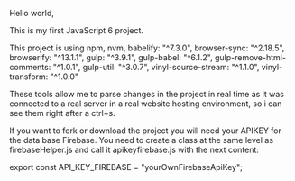 Hello world,

This is my first JavaScript 6 project.

This project is using npm, nvm,
  babelify: "^7.3.0",
  browser-sync: "^2.18.5",
  browserify: "^13.1.1",
  gulp: "^3.9.1",
  gulp-babel: "^6.1.2",
  gulp-remove-html-comments: "^1.0.1",
  gulp-util: "^3.0.7",
  vinyl-source-stream: "^1.1.0",
  vinyl-transform: "^1.0.0"

These tools allow me to parse changes in the
project in real time as it was connected to a real server
in a real website hosting environment, so i can see them right
after a ctrl+s.

If you want to fork or download the project you will need your APIKEY  for the data base Firebase.
You need to create a class at the same level as firebaseHelper.js and call it apikeyfirebase.js with the next content:

export const API_KEY_FIREBASE = "yourOwnFirebaseApiKey";
